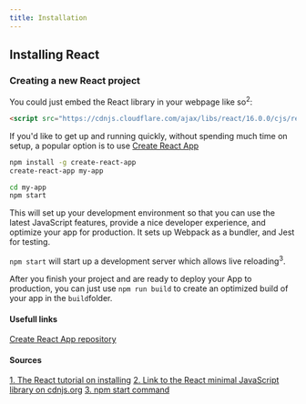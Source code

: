```yaml
---
title: Installation
---
```

## Installing React
### Creating a new React project
You could just embed the React library in your webpage like so<sup>2</sup>:
```html
<script src="https://cdnjs.cloudflare.com/ajax/libs/react/16.0.0/cjs/react.production.min.js"></script>
```

If you'd like to get up and running quickly, without spending much time on setup, a popular option is to use [Create React App](https://github.com/facebookincubator/create-react-app)
```bash
npm install -g create-react-app
create-react-app my-app

cd my-app
npm start
```

This will set up your development environment so that you can use the latest JavaScript features, provide a nice developer experience, and optimize your app for production. It sets up Webpack as a bundler, and Jest for testing.

`npm start` will start up a development server which allows live reloading<sup>3</sup>.

After you finish your project and are ready to deploy your App to production, you can just use
`npm run build`
to create an optimized build of your app in the `build`folder.

#### Usefull links
[Create React App repository](https://github.com/facebookincubator/create-react-app#create-react-app-)

#### Sources
[1. The React tutorial on installing](https://reactjs.org/docs/installation.html)
[2. Link to the React minimal JavaScript library on cdnjs.org](https://cdnjs.com/libraries/react)
[3. npm start command](https://docs.npmjs.com/cli/start)
